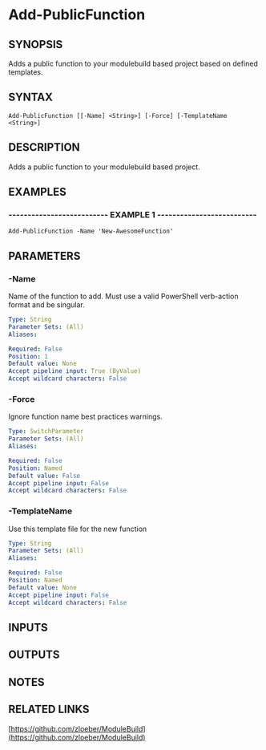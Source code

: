 ﻿---
external help file: ModuleBuild-help.xml
online version: https://github.com/zloeber/ModuleBuild
schema: 2.0.0
---

# Add-PublicFunction

## SYNOPSIS
Adds a public function to your modulebuild based project based on defined templates.

## SYNTAX

```
Add-PublicFunction [[-Name] <String>] [-Force] [-TemplateName <String>]
```

## DESCRIPTION
Adds a public function to your modulebuild based project.

## EXAMPLES

### -------------------------- EXAMPLE 1 --------------------------
```
Add-PublicFunction -Name 'New-AwesomeFunction'
```

## PARAMETERS

### -Name
Name of the function to add.
Must use a valid PowerShell verb-action format and be singular.

```yaml
Type: String
Parameter Sets: (All)
Aliases: 

Required: False
Position: 1
Default value: None
Accept pipeline input: True (ByValue)
Accept wildcard characters: False
```

### -Force
Ignore function name best practices warnings.

```yaml
Type: SwitchParameter
Parameter Sets: (All)
Aliases: 

Required: False
Position: Named
Default value: False
Accept pipeline input: False
Accept wildcard characters: False
```

### -TemplateName
Use this template file for the new function

```yaml
Type: String
Parameter Sets: (All)
Aliases: 

Required: False
Position: Named
Default value: None
Accept pipeline input: False
Accept wildcard characters: False
```

## INPUTS

## OUTPUTS

## NOTES

## RELATED LINKS

[https://github.com/zloeber/ModuleBuild](https://github.com/zloeber/ModuleBuild)

